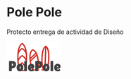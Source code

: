 
# Pole Pole

 <p>Protecto entrega de actividad de Diseño</p>
 
 
 
<p align="left">
 <img src="https://github.com/alexms2412/PolePole/blob/master/src/img/Logo.png"></p>
 
